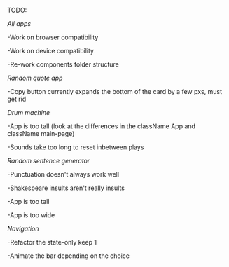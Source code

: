 TODO:

_All apps_

-Work on browser compatibility

-Work on device compatibility

-Re-work components folder structure

_Random quote app_

-Copy button currently expands the bottom of the card by a few pxs, must get rid

_Drum machine_

-App is too tall (look at the differences in the className App and className main-page)

-Sounds take too long to reset inbetween plays

_Random sentence generator_

-Punctuation doesn't always work well

-Shakespeare insults aren't really insults

-App is too tall

-App is too wide


_Navigation_

-Refactor the state-only keep 1

-Animate the bar depending on the choice
